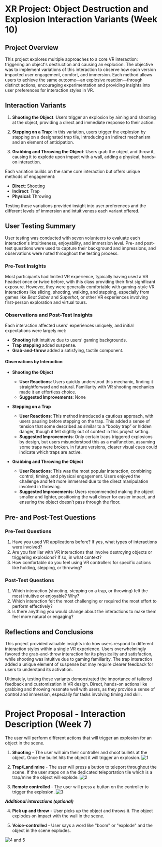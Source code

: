 # XR Project: Object Destruction and Explosion Interaction Variants (Week 10)

## Project Overview

This project explores multiple approaches to a core VR interaction: triggering an object's destruction and causing an explosion. The objective was to implement variations of this interaction to observe how each version impacted user engagement, comfort, and immersion. Each method allows users to achieve the same outcome—an explosive reaction—through distinct actions, encouraging experimentation and providing insights into user preferences for interaction styles in VR.

## Interaction Variants

1. **Shooting the Object**: Users trigger an explosion by aiming and shooting at the object, providing a direct and immediate response to their action.

2. **Stepping on a Trap**: In this variation, users trigger the explosion by stepping on a designated trap tile, introducing an indirect mechanism and an element of anticipation.

3. **Grabbing and Throwing the Object**: Users grab the object and throw it, causing it to explode upon impact with a wall, adding a physical, hands-on interaction.

Each variation builds on the same core interaction but offers unique methods of engagement:
- **Direct**: Shooting
- **Indirect**: Trap
- **Physical**: Throwing

Testing these variations provided insight into user preferences and the different levels of immersion and intuitiveness each variant offered.

## User Testing Summary

User testing was conducted with seven volunteers to evaluate each interaction's intuitiveness, enjoyability, and immersion level. Pre- and post-test questions were used to capture their background and impressions, and observations were noted throughout the testing process.

### Pre-Test Insights

Most participants had limited VR experience, typically having used a VR headset once or twice before, with this class providing their first significant exposure. However, they were generally comfortable with gaming-style VR interactions like slicing, shooting, walking, and stepping, especially from games like *Beat Saber* and *Superhot*, or other VR experiences involving first-person exploration and virtual tours.

### Observations and Post-Test Insights

Each interaction affected users' experiences uniquely, and initial expectations were largely met:
- **Shooting** felt intuitive due to users’ gaming backgrounds.
- **Trap stepping** added suspense.
- **Grab-and-throw** added a satisfying, tactile component.

#### Observations by Interaction

- **Shooting the Object**
  - **User Reactions**: Users quickly understood this mechanic, finding it straightforward and natural. Familiarity with VR shooting mechanics made it an effortless choice.
  - **Suggested Improvements**: None

- **Stepping on a Trap**
  - **User Reactions**: This method introduced a cautious approach, with users pausing before stepping on the trap. This added a sense of tension that some described as similar to a “booby trap” or hidden danger, though it felt slightly out of context in this project setting.
  - **Suggested Improvements**: Only certain traps triggered explosions by design, but users misunderstood this as a malfunction, assuming some traps were broken. In future versions, clearer visual cues could indicate which traps are active.

- **Grabbing and Throwing the Object**
  - **User Reactions**: This was the most popular interaction, combining control, timing, and physical engagement. Users enjoyed the challenge and felt more immersed due to the direct manipulation involved in throwing.
  - **Suggested Improvements**: Users recommended making the object smaller and lighter, positioning the wall closer for easier impact, and ensuring the object doesn’t pass through the floor.

## Pre- and Post-Test Questions

### Pre-Test Questions

1. Have you used VR applications before? If yes, what types of interactions were involved?
2. Are you familiar with VR interactions that involve destroying objects or triggering explosions? If so, in what context?
3. How comfortable do you feel using VR controllers for specific actions like holding, stepping, or throwing?

### Post-Test Questions

1. Which interaction (shooting, stepping on a trap, or throwing) felt the most intuitive or enjoyable? Why?
2. Which interaction felt the most challenging or required the most effort to perform effectively?
3. Is there anything you would change about the interactions to make them feel more natural or engaging?

## Reflections and Conclusions

This project provided valuable insights into how users respond to different interaction styles within a single VR experience. Users overwhelmingly favored the grab-and-throw interaction for its physicality and satisfaction, while shooting was intuitive due to gaming familiarity. The trap interaction added a unique element of suspense but may require clearer feedback for users to understand its activation.

Ultimately, testing these variants demonstrated the importance of tailored feedback and customization in VR design. Direct, hands-on actions like grabbing and throwing resonate well with users, as they provide a sense of control and immersion, especially for tasks involving timing and skill.


# Project Proposal - Interaction Description (Week 7)
The user will perform different actions that will trigger an explosion for an object in the scene.

1. **Shooting** - The user will aim their controller and shoot bullets at the object. Once the bullet hits the object it will trigger an explosion.
![1](./Images/vr_1.jpeg)

2. **Trap/Land mine** - The user will press a button to teleport throughout the scene. If the user steps on a the dedicated teleportation tile which is a trap/mine the object will explode.
![2](./Images/vr_2.jpeg)

3. **Remote controlled** - The user will press a button on the controller to trigger the explosion.
![3](./Images/vr_3.jpeg)

**_Additional interactions (optional)_**

4. **Pick up and throw** - User picks up the object and throws it. The object explodes on impact with the wall in the scene.

5. **Voice-controlled** - User says a word like "boom" or "explode" and the object in the scene explodes.

![4 and 5](./Images/vr_4_5.jpeg)

